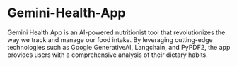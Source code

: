 # Gemini-Health-App
Gemini Health App is an AI-powered nutritionist tool that revolutionizes the way we track and manage our food intake. By leveraging cutting-edge technologies such as Google GenerativeAI, Langchain, and PyPDF2, the app provides users with a comprehensive analysis of their dietary habits.

